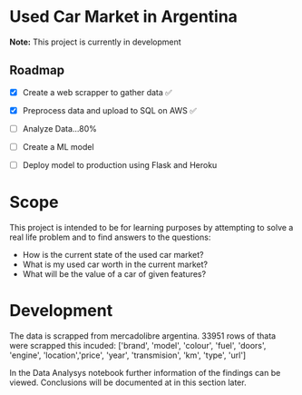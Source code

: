 # Used Car Market in Argentina

**Note:** This project is currently in development

## Roadmap

 - [x] Create a web scrapper to gather data ✅
 - [x] Preprocess data and upload to SQL on AWS ✅
 - [ ] Analyze Data...80% 
 - [ ] Create a ML model
 - [ ] Deploy model to production using Flask and Heroku


# Scope

This project is intended to be for learning purposes by attempting to solve a real life problem and to find answers to the questions:

 - How is the current state of the used car market? 
 - What is my used car worth in the current market?  
 - What will be the value of a car of given features?

#  Development

The data is scrapped from mercadolibre argentina. 33951 rows of thata were scrapped this incuded:
['brand', 'model', 'colour', 'fuel', 'doors', 'engine', 'location','price', 'year', 'transmision', 'km', 'type', 'url']

In the Data Analysys notebook further information of the findings can be viewed.
Conclusions will be documented at in this section later.
